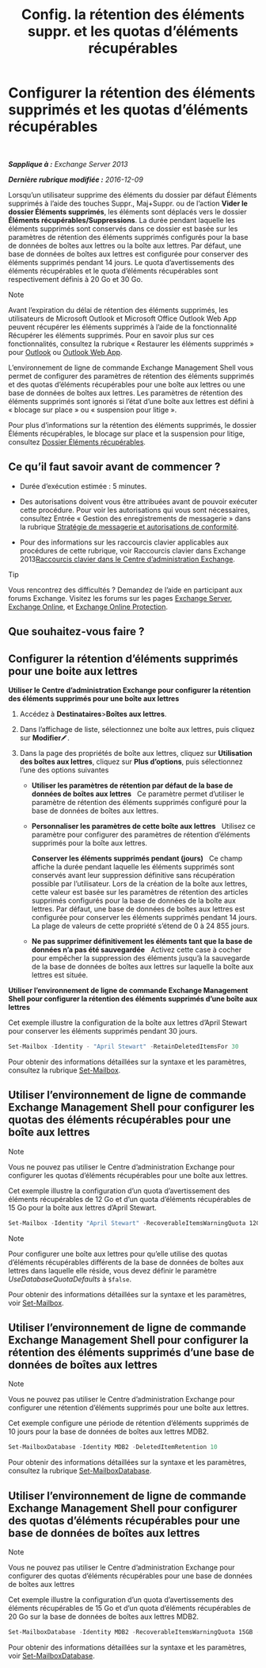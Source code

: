 ﻿---
title: 'Config. la rétention des éléments suppr. et les quotas d’éléments récupérables'
TOCTitle: Configurer la rétention des éléments supprimés et les quotas d’éléments récupérables
ms:assetid: de7d667a-1c93-4364-a4f9-2aa5e3678b12
ms:mtpsurl: https://technet.microsoft.com/fr-fr/library/Ee364752(v=EXCHG.150)
ms:contentKeyID: 50555506
ms.date: 04/24/2018
mtps_version: v=EXCHG.150
ms.translationtype: HT
---

# Configurer la rétention des éléments supprimés et les quotas d’éléments récupérables

 

_**Sapplique à :** Exchange Server 2013_

_**Dernière rubrique modifiée :** 2016-12-09_

Lorsqu’un utilisateur supprime des éléments du dossier par défaut Éléments supprimés à l’aide des touches Suppr., Maj+Suppr. ou de l’action **Vider le dossier Éléments supprimés**, les éléments sont déplacés vers le dossier **Éléments récupérables/Suppressions**. La durée pendant laquelle les éléments supprimés sont conservés dans ce dossier est basée sur les paramètres de rétention des éléments supprimés configurés pour la base de données de boîtes aux lettres ou la boîte aux lettres. Par défaut, une base de données de boîtes aux lettres est configurée pour conserver des éléments supprimés pendant 14 jours. Le quota d’avertissements des éléments récupérables et le quota d’éléments récupérables sont respectivement définis à 20 Go et 30 Go.

> [!NOTE]
> Avant l’expiration du délai de rétention des éléments supprimés, les utilisateurs de Microsoft Outlook et Microsoft Office Outlook Web App peuvent récupérer les éléments supprimés à l’aide de la fonctionnalité Récupérer les éléments supprimés. Pour en savoir plus sur ces fonctionnalités, consultez la rubrique « Restaurer les éléments supprimés » pour <a href="https://go.microsoft.com/fwlink/p/?linkid=198206">Outlook</a> ou <a href="https://go.microsoft.com/fwlink/p/?linkid=198207">Outlook Web App</a>.


L’environnement de ligne de commande Exchange Management Shell vous permet de configurer des paramètres de rétention des éléments supprimés et des quotas d’éléments récupérables pour une boîte aux lettres ou une base de données de boîtes aux lettres. Les paramètres de rétention des éléments supprimés sont ignorés si l’état d’une boîte aux lettres est défini à « blocage sur place » ou « suspension pour litige ».

Pour plus d’informations sur la rétention des éléments supprimés, le dossier Éléments récupérables, le blocage sur place et la suspension pour litige, consultez [Dossier Éléments récupérables](recoverable-items-folder-exchange-2013-help.md).

## Ce qu’il faut savoir avant de commencer ?

  - Durée d’exécution estimée : 5 minutes.

  - Des autorisations doivent vous être attribuées avant de pouvoir exécuter cette procédure. Pour voir les autorisations qui vous sont nécessaires, consultez Entrée « Gestion des enregistrements de messagerie » dans la rubrique [Stratégie de messagerie et autorisations de conformité](messaging-policy-and-compliance-permissions-exchange-2013-help.md).

  - Pour des informations sur les raccourcis clavier applicables aux procédures de cette rubrique, voir Raccourcis clavier dans Exchange 2013[Raccourcis clavier dans le Centre d’administration Exchange](keyboard-shortcuts-in-the-exchange-admin-center-exchange-online-protection-help.md).

> [!TIP]
> Vous rencontrez des difficultés ? Demandez de l’aide en participant aux forums Exchange. Visitez les forums sur les pages <a href="https://go.microsoft.com/fwlink/p/?linkid=60612">Exchange Server</a>, <a href="https://go.microsoft.com/fwlink/p/?linkid=267542">Exchange Online</a>, et <a href="https://go.microsoft.com/fwlink/p/?linkid=285351">Exchange Online Protection</a>.


## Que souhaitez-vous faire ?

## Configurer la rétention d’éléments supprimés pour une boite aux lettres

**Utiliser le Centre d’administration Exchange pour configurer la rétention des éléments supprimés pour une boîte aux lettres**

1.  Accédez à **Destinataires**\>**Boîtes aux lettres**.

2.  Dans l’affichage de liste, sélectionnez une boîte aux lettres, puis cliquez sur **Modifier**![Icône Modifier](images/Bb124582.6f53ccb2-1f13-4c02-bea0-30690e6ea71d(EXCHG.150).gif "Icône Modifier").

3.  Dans la page des propriétés de boîte aux lettres, cliquez sur **Utilisation des boîtes aux lettres**, cliquez sur **Plus d’options**, puis sélectionnez l’une des options suivantes
    
      - **Utiliser les paramètres de rétention par défaut de la base de données de boîtes aux lettres**   Ce paramètre permet d’utiliser le paramètre de rétention des éléments supprimés configuré pour la base de données de boîtes aux lettres.
    
      - **Personnaliser les paramètres de cette boîte aux lettres**   Utilisez ce paramètre pour configurer des paramètres de rétention d’éléments supprimés pour la boîte aux lettres.
        
        **Conserver les éléments supprimés pendant (jours)**   Ce champ affiche la durée pendant laquelle les éléments supprimés sont conservés avant leur suppression définitive sans récupération possible par l’utilisateur. Lors de la création de la boîte aux lettres, cette valeur est basée sur les paramètres de rétention des articles supprimés configurés pour la base de données de la boîte aux lettres. Par défaut, une base de données de boîtes aux lettres est configurée pour conserver les éléments supprimés pendant 14 jours. La plage de valeurs de cette propriété s’étend de 0 à 24 855 jours.
    
      - **Ne pas supprimer définitivement les éléments tant que la base de données n’a pas été sauvegardée**   Activez cette case à cocher pour empêcher la suppression des éléments jusqu’à la sauvegarde de la base de données de boîtes aux lettres sur laquelle la boîte aux lettres est située.

**Utiliser l’environnement de ligne de commande Exchange Management Shell pour configurer la rétention des éléments supprimés d’une boîte aux lettres**

Cet exemple illustre la configuration de la boîte aux lettres d’April Stewart pour conserver les éléments supprimés pendant 30 jours.

```powershell
Set-Mailbox -Identity - "April Stewart" -RetainDeletedItemsFor 30
```

Pour obtenir des informations détaillées sur la syntaxe et les paramètres, consultez la rubrique [Set-Mailbox](https://technet.microsoft.com/fr-fr/library/bb123981\(v=exchg.150\)).

## Utiliser l’environnement de ligne de commande Exchange Management Shell pour configurer les quotas des éléments récupérables pour une boîte aux lettres

> [!NOTE]
> Vous ne pouvez pas utiliser le Centre d’administration Exchange pour configurer les quotas d’éléments récupérables pour une boîte aux lettres.


Cet exemple illustre la configuration d’un quota d’avertissement des éléments récupérables de 12 Go et d’un quota d’éléments récupérables de 15 Go pour la boîte aux lettres d’April Stewart.

```powershell
Set-Mailbox -Identity "April Stewart" -RecoverableItemsWarningQuota 12GB -RecoverableItemsQuota 15GB -UseDatabaseQuotaDefaults $false
```

> [!NOTE]
> Pour configurer une boîte aux lettres pour qu’elle utilise des quotas d’éléments récupérables différents de la base de données de boîtes aux lettres dans laquelle elle réside, vous devez définir le paramètre <em>UseDatabaseQuotaDefaults</em> à <code>$false</code>.


Pour obtenir des informations détaillées sur la syntaxe et les paramètres, voir [Set-Mailbox](https://technet.microsoft.com/fr-fr/library/bb123981\(v=exchg.150\)).

## Utiliser l’environnement de ligne de commande Exchange Management Shell pour configurer la rétention des éléments supprimés d’une base de données de boîtes aux lettres

> [!NOTE]
> Vous ne pouvez pas utiliser le Centre d’administration Exchange pour configurer une rétention d’éléments supprimés pour une boîte aux lettres.


Cet exemple configure une période de rétention d’éléments supprimés de 10 jours pour la base de données de boîtes aux lettres MDB2.

```powershell
Set-MailboxDatabase -Identity MDB2 -DeletedItemRetention 10
```

Pour obtenir des informations détaillées sur la syntaxe et les paramètres, consultez la rubrique [Set-MailboxDatabase](https://technet.microsoft.com/fr-fr/library/bb123971\(v=exchg.150\)).

## Utiliser l’environnement de ligne de commande Exchange Management Shell pour configurer des quotas d’éléments récupérables pour une base de données de boîtes aux lettres

> [!NOTE]
> Vous ne pouvez pas utiliser le Centre d’administration Exchange pour configurer des quotas d’éléments récupérables pour une base de données de boîtes aux lettres


Cet exemple illustre la configuration d’un quota d’avertissements des éléments récupérables de 15 Go et d’un quota d’éléments récupérables de 20 Go sur la base de données de boîtes aux lettres MDB2.

```powershell
Set-MailboxDatabase -Identity MDB2 -RecoverableItemsWarningQuota 15GB -RecoverableItemsQuota 20GB
```

Pour obtenir des informations détaillées sur la syntaxe et les paramètres, voir [Set-MailboxDatabase](https://technet.microsoft.com/fr-fr/library/bb123971\(v=exchg.150\)).


